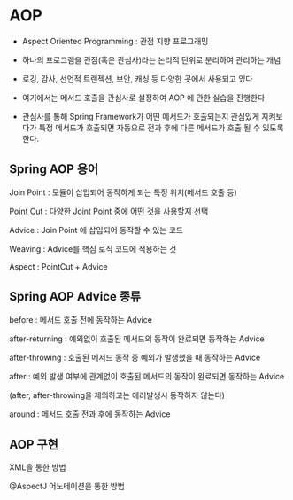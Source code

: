 # AOP

- Aspect Oriented Programming : 관점 지향 프로그래밍

- 하나의 프로그램을 관점(혹은 관심사)라는 논리적 단위로 분리하여 관리하는 개념
- 로깅, 감사, 선언적 트랜젝션, 보안, 캐싱 등 다양한 곳에서 사용되고 있다
- 여기에서는 메서드 호출을 관심사로 설정하여 AOP 에 관한 실습을 진행한다
- 관심사를 통해 Spring Framework가 어떤 메서드가 호출되는지 관심있게 지켜보다가  특정 메서드가 호출되면 자동으로 전과 후에 다른 메서드가 호출 될 수 있도록 한다.



## Spring AOP 용어

 Join Point : 모듈이 삽입되어 동작하게 되는 특정 위치(메서드 호출 등)

 Point Cut : 다양한 Joint Point 중에 어떤 것을 사용할지 선택

 Advice : Join Point 에 삽입되어 동작할 수 있는 코드

 Weaving : Advice를 핵심 로직 코드에 적용하는 것

 Aspect : PointCut + Advice



## Spring AOP Advice 종류

before : 메서드 호출 전에 동작하는 Advice

after-returning : 예외없이 호출된 메서드의 동작이 완료되면 동작하는 Advice

after-throwing : 호출된 메서드 동작 중 예외가 발생했을 때 동작하는 Advice

after : 예외 발생 여부에 관계없이 호출된 메서드의 동작이 완료되면 동작하는 Advice 
 
(after, after-throwing을 제외하고는 에러발생시 동작하지 않는다)

around : 메서드 호출 전과 후에 동작하는 Advice



## AOP 구현

XML을 통한 방법

@AspectJ 어노테이션을 통한 방법